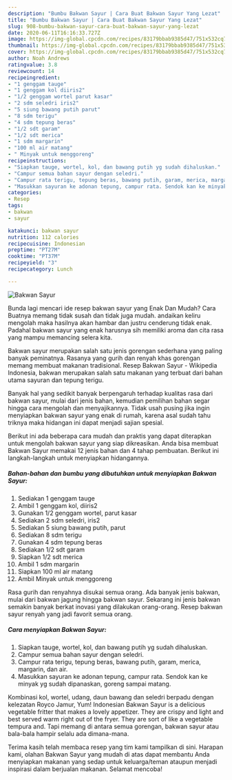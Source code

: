 ```yaml
---
description: "Bumbu Bakwan Sayur | Cara Buat Bakwan Sayur Yang Lezat"
title: "Bumbu Bakwan Sayur | Cara Buat Bakwan Sayur Yang Lezat"
slug: 908-bumbu-bakwan-sayur-cara-buat-bakwan-sayur-yang-lezat
date: 2020-06-11T16:16:33.727Z
image: https://img-global.cpcdn.com/recipes/83179bbab9385d47/751x532cq70/bakwan-sayur-foto-resep-utama.jpg
thumbnail: https://img-global.cpcdn.com/recipes/83179bbab9385d47/751x532cq70/bakwan-sayur-foto-resep-utama.jpg
cover: https://img-global.cpcdn.com/recipes/83179bbab9385d47/751x532cq70/bakwan-sayur-foto-resep-utama.jpg
author: Noah Andrews
ratingvalue: 3.8
reviewcount: 14
recipeingredient:
- "1 genggam tauge"
- "1 genggam kol diiris2"
- "1/2 genggam wortel parut kasar"
- "2 sdm seledri iris2"
- "5 siung bawang putih parut"
- "8 sdm terigu"
- "4 sdm tepung beras"
- "1/2 sdt garam"
- "1/2 sdt merica"
- "1 sdm margarin"
- "100 ml air matang"
- " Minyak untuk menggoreng"
recipeinstructions:
- "Siapkan tauge, wortel, kol, dan bawang putih yg sudah dihaluskan."
- "Campur semua bahan sayur dengan seledri."
- "Campur rata terigu, tepung beras, bawang putih, garam, merica, margarin, dan air."
- "Masukkan sayuran ke adonan tepung, campur rata. Sendok kan ke minyak yg sudah dipanaskan, goreng sampai matang."
categories:
- Resep
tags:
- bakwan
- sayur

katakunci: bakwan sayur 
nutrition: 112 calories
recipecuisine: Indonesian
preptime: "PT27M"
cooktime: "PT37M"
recipeyield: "3"
recipecategory: Lunch

---
```



![Bakwan Sayur](https://img-global.cpcdn.com/recipes/83179bbab9385d47/751x532cq70/bakwan-sayur-foto-resep-utama.jpg)

Bunda lagi mencari ide resep bakwan sayur yang Enak Dan Mudah? Cara Buatnya memang tidak susah dan tidak juga mudah. andaikan keliru mengolah maka hasilnya akan hambar dan justru cenderung tidak enak. Padahal bakwan sayur yang enak harusnya sih memiliki aroma dan cita rasa yang mampu memancing selera kita.

Bakwan sayur merupakan salah satu jenis gorengan sederhana yang paling banyak peminatnya. Rasanya yang gurih dan renyah khas gorengan memang membuat makanan tradisional. Resep Bakwan Sayur - Wikipedia Indonesia, bakwan merupakan salah satu makanan yang terbuat dari bahan utama sayuran dan tepung terigu.

Banyak hal yang sedikit banyak berpengaruh terhadap kualitas rasa dari bakwan sayur, mulai dari jenis bahan, kemudian pemilihan bahan segar hingga cara mengolah dan menyajikannya. Tidak usah pusing jika ingin menyiapkan bakwan sayur yang enak di rumah, karena asal sudah tahu triknya maka hidangan ini dapat menjadi sajian spesial.


Berikut ini ada beberapa cara mudah dan praktis yang dapat diterapkan untuk mengolah bakwan sayur yang siap dikreasikan. Anda bisa membuat Bakwan Sayur memakai 12 jenis bahan dan 4 tahap pembuatan. Berikut ini langkah-langkah untuk menyiapkan hidangannya.

<!--inarticleads1-->

##### Bahan-bahan dan bumbu yang dibutuhkan untuk menyiapkan Bakwan Sayur:

1. Sediakan 1 genggam tauge
1. Ambil 1 genggam kol, diiris2
1. Gunakan 1/2 genggam wortel, parut kasar
1. Sediakan 2 sdm seledri, iris2
1. Sediakan 5 siung bawang putih, parut
1. Sediakan 8 sdm terigu
1. Gunakan 4 sdm tepung beras
1. Sediakan 1/2 sdt garam
1. Siapkan 1/2 sdt merica
1. Ambil 1 sdm margarin
1. Siapkan 100 ml air matang
1. Ambil  Minyak untuk menggoreng


Rasa gurih dan renyahnya disukai semua orang. Ada banyak jenis bakwan, mulai dari bakwan jagung hingga bakwan sayur. Sekarang ini jenis bakwan semakin banyak berkat inovasi yang dilakukan orang-orang. Resep bakwan sayur renyah yang jadi favorit semua orang. 

<!--inarticleads2-->

##### Cara menyiapkan Bakwan Sayur:

1. Siapkan tauge, wortel, kol, dan bawang putih yg sudah dihaluskan.
1. Campur semua bahan sayur dengan seledri.
1. Campur rata terigu, tepung beras, bawang putih, garam, merica, margarin, dan air.
1. Masukkan sayuran ke adonan tepung, campur rata. Sendok kan ke minyak yg sudah dipanaskan, goreng sampai matang.


Kombinasi kol, wortel, udang, daun bawang dan seledri berpadu dengan kelezatan Royco Jamur, Yum! Indonesian Bakwan Sayur is a delicious vegetable fritter that makes a lovely appetizer. They are crispy and light and best served warm right out of the fryer. They are sort of like a vegetable tempura and. Tapi memang di antara semua gorengan, bakwan sayur atau bala-bala hampir selalu ada dimana-mana. 

Terima kasih telah membaca resep yang tim kami tampilkan di sini. Harapan kami, olahan Bakwan Sayur yang mudah di atas dapat membantu Anda menyiapkan makanan yang sedap untuk keluarga/teman ataupun menjadi inspirasi dalam berjualan makanan. Selamat mencoba!
